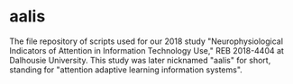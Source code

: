 # aalis
The file repository of scripts used for our 2018 study "Neurophysiological Indicators of Attention in Information Technology Use," REB 2018-4404 at Dalhousie University. This study was later nicknamed "aalis" for short, standing for "attention adaptive learning information systems".

